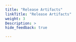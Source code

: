 ```yaml
---
title: "Release Artifacts"
linkTitle: "Release Artifacts"
weight: 3
Description: >
hide_feedback: true

---
```

